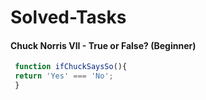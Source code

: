 # Solved-Tasks
#### Chuck Norris VII - True or False? (Beginner)
````javascript
 function ifChuckSaysSo(){
 return 'Yes' === 'No';
 }
````










